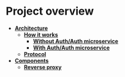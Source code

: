 # Project overview

- [**Architecture**](https://github.com/OpenMatchmaking/documentation/blob/master/docs/architecture.md)
  - [**How it works**](https://github.com/OpenMatchmaking/documentation/blob/master/docs/architecture.md#how-it-works)
    - [**Without Auth/Auth microservice**](https://github.com/OpenMatchmaking/documentation/blob/master/docs/architecture.md#without-authauth-microservice)
    - [**With Auth/Auth microservice**](https://github.com/OpenMatchmaking/documentation/blob/master/docs/architecture.md#with-authauth-microservice)
  - [**Protocol**](https://github.com/OpenMatchmaking/documentation/blob/master/docs/architecture.md#protocol)
- [**Components**]()
  - [**Reverse proxy**]() 
